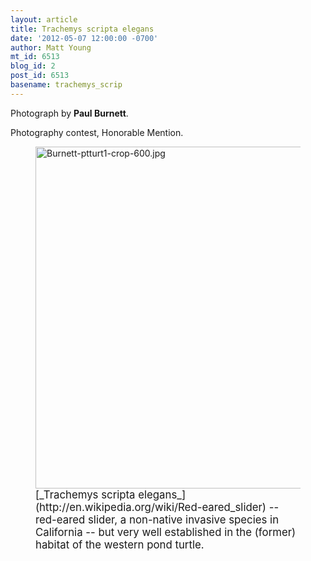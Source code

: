 ```yaml
---
layout: article
title: Trachemys scripta elegans
date: '2012-05-07 12:00:00 -0700'
author: Matt Young
mt_id: 6513
blog_id: 2
post_id: 6513
basename: trachemys_scrip
---
```

Photograph by **Paul Burnett**.

Photography contest, Honorable Mention.

<figure>
<img src="http://pandasthumb.org/Burnett-ptturt1-crop-600.jpg" alt="Burnett-ptturt1-crop-600.jpg" width="600" height="547" />
<figcaption markdown="span">
<big>[_Trachemys scripta elegans_](http://en.wikipedia.org/wiki/Red-eared_slider) -- red-eared slider, a non-native invasive species in California -- but very well established in the (former) habitat of the western pond turtle.</big>

</figcaption>
</figure>
